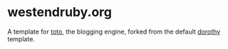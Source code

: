 westendruby.org
===============

A template for [toto](http://cloudhead.io/toto), the blogging engine, forked from the default [dorothy](http://github.com/cloudhead/dorothy) template.
